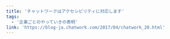 ```yaml
---
title: 'チャットワークはアクセシビリティに対応します'
tags:
  - '企業ごとのやっていきの表明'
link: 'https://blog-ja.chatwork.com/2017/04/chatwork_20.html'
---
```

